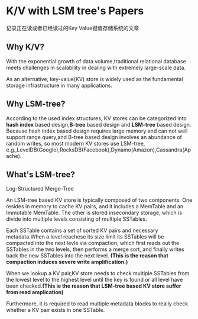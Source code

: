 # K/V with LSM tree's Papers
记录正在读或者已经读过的Key Value键值存储系统的文章


## Why K/V?
With the exponential growth of data volume,traditional relational database meets challenges in scalability in dealing with extremely large-scale data.

As an alternative, key-value(KV) store is widely used as the fundamental storage infrastructure in many applications.

## Why LSM-tree?
According to the used index structures, KV stores can be categorized into **hash index** based design,**B-tree** based design and **LSM-tree** based design.
Because hash index based design requires large memory and can not well support range query,and B-tree based design involves an abundance of random writes, so most modern KV stores use LSM-tree, e.g.,LevelDB(Google),RocksDB(Facebook),Dynamo(Amazon),Cassandra(Apache).

## What's LSM-tree?
Log-Structured Merge-Tree

An LSM-tree based KV store is typically composed of two components.
One resides in memory to cache KV pairs, and it includes a MemTable and an Immutable MemTable. The other is stored insecondary storage, which is divide into multiple levels consisting of multiple SSTables.

Each SSTable contains a set of sorted KV pairs and necessary metadata.When a level reachese its size limit its SSTables will be compacted into the next levle via compaction, which first reads out the SSTables in the two levels, then performs a merge sort, and finally writes back the new SSTables into the next level.
**(This is the reason that compaction induces severe write amplification.)**

When we lookup a KV pair,KV store needs to check multiple SSTables from the lowest level to the highest level until the key is found or all level have been checked.**(This ie the reason that LSM-tree based KV store suffer from read amplication)**

Furthermore, it is required to read multiple metadata blocks to really check whether a KV pair exists in one SSTable.



